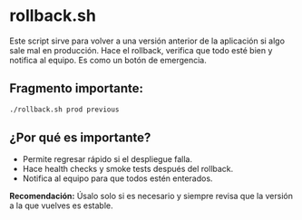 # rollback.sh

Este script sirve para volver a una versión anterior de la aplicación si algo sale mal en producción. Hace el rollback, verifica que todo esté bien y notifica al equipo. Es como un botón de emergencia.

## Fragmento importante:
```bash
./rollback.sh prod previous
```

## ¿Por qué es importante?
- Permite regresar rápido si el despliegue falla.
- Hace health checks y smoke tests después del rollback.
- Notifica al equipo para que todos estén enterados.

**Recomendación:**
Úsalo solo si es necesario y siempre revisa que la versión a la que vuelves es estable. 